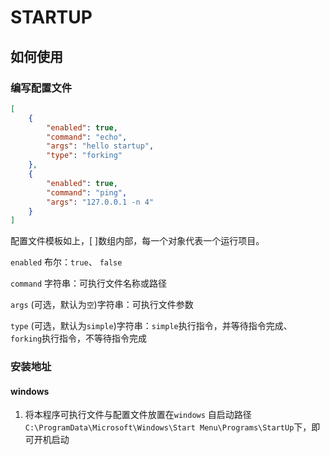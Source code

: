 # STARTUP

## 如何使用

### 编写配置文件

```json
[
    {
        "enabled": true,
        "command": "echo",
        "args": "hello startup",
        "type": "forking"
    },
    {
        "enabled": true,
        "command": "ping",
        "args": "127.0.0.1 -n 4"
    }
]
```

配置文件模板如上，[ ]数组内部，每一个对象代表一个运行项目。

`enabled` 布尔：`true`、 `false`

`command` 字符串：可执行文件名称或路径

`args` (可选，默认为`空`)字符串：可执行文件参数

`type` (可选，默认为`simple`)字符串：`simple`执行指令，并等待指令完成、 `forking`执行指令，不等待指令完成

### 安装地址

#### windows

1. 将本程序可执行文件与配置文件放置在`windows` 自启动路径`C:\ProgramData\Microsoft\Windows\Start Menu\Programs\StartUp`下，即可开机启动